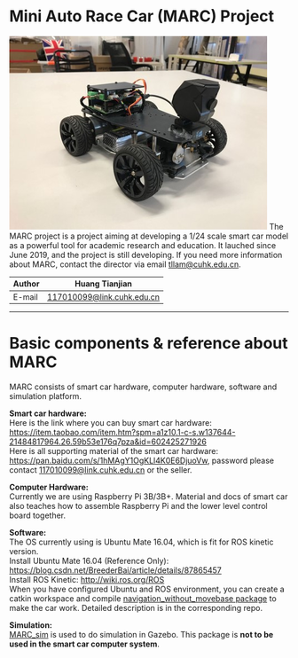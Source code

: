 Mini Auto Race Car (MARC) Project
=========
  
![MARC](https://github.com/MARC-Project/doc/blob/master/MARC.png)
The MARC project is a project aiming at developing a 1/24 scale smart car model as a powerful tool for academic research and education. It lauched since June 2019, and the project is still developing. If you need more information about MARC, contact the director via email tllam@cuhk.edu.cn.

|Author|Huang Tianjian|
|---|--- |
|E-mail|117010099@link.cuhk.edu.cn

****

# Basic components & reference about MARC
MARC consists of smart car hardware, computer hardware, software and simulation platform.  
  
**Smart car hardware:**  
Here is the link where you can buy smart car hardware: 
https://item.taobao.com/item.htm?spm=a1z10.1-c-s.w137644-21484817964.26.59b53e176q7pza&id=602425271926  
Here is all supporting material of the smart car hardware: https://pan.baidu.com/s/1hMAgY1OgKLl4K0E6DjuoVw, password please contact 117010099@link.cuhk.edu.cn or the seller.  
  
**Computer Hardware:**  
Currently we are using Raspberry Pi 3B/3B+. Material and docs of smart car also teaches how to assemble Raspberry Pi and the lower level control board together.  
  
**Software:**  
The OS currently using is Ubuntu Mate 16.04, which is fit for ROS kinetic version.  
Install Ubuntu Mate 16.04 (Reference Only): https://blog.csdn.net/BreederBai/article/details/87865457  
Install ROS Kinetic: http://wiki.ros.org/ROS  
When you have configured Ubuntu and ROS environment, you can create a catkin workspace and compile [navigation_without_movebase package](https://github.com/MARC-Project/navigation_without_movebase) to make the car work. Detailed description is in the corresponding repo.  
  
**Simulation:**  
[MARC_sim](https://github.com/MARC-Project/MARC_sim) is used to do simulation in Gazebo. This package is **not to be used in the smart car computer system**.  







